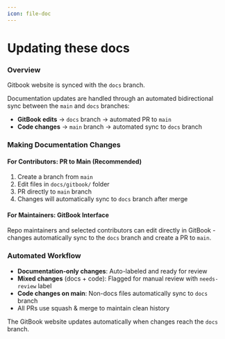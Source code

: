 ```yaml
---
icon: file-doc
---
```


# Updating these docs

### Overview

Gitbook website is synced with the `docs` branch.

Documentation updates are handled through an automated bidirectional sync between the `main` and `docs` branches:

* **GitBook edits** → `docs` branch → automated PR to `main`
* **Code changes** → `main` branch → automated sync to `docs` branch

### Making Documentation Changes

#### For Contributors: PR to Main (Recommended)

1. Create a branch from `main`
2. Edit files in `docs/gitbook/` folder
3. PR directly to `main` branch
4. Changes will automatically sync to `docs` branch after merge

#### For Maintainers: GitBook Interface

Repo maintainers and selected contributors can edit directly in GitBook - changes automatically sync to the `docs` branch and create a PR to `main`.

### Automated Workflow

* **Documentation-only changes**: Auto-labeled and ready for review
* **Mixed changes** (docs + code): Flagged for manual review with `needs-review` label
* **Code changes on main**: Non-docs files automatically sync to `docs` branch
* All PRs use squash & merge to maintain clean history

The GitBook website updates automatically when changes reach the `docs` branch.

<!-- Test comment to trigger workflow and verify the fix works -->
